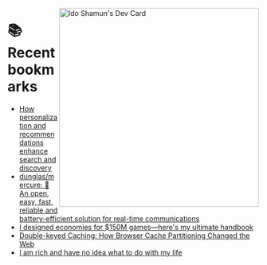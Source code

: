 <a href="https://app.daily.dev/idoshamun"><img src="https://api.daily.dev/devcards/v2/28849d86070e4c099c877ab6837c61f0.png?type=default&r=auy" align="right" width="400" alt="Ido Shamun's Dev Card"/></a>

# 📚 Recent bookmarks
<!-- BOOKMARKS:START -->
- [How personalization and recommendations enhance search and discovery](https://app.daily.dev/posts/jCTXL2462?utm_source=rss&utm_medium=bookmarks&utm_campaign=28849d86070e4c099c877ab6837c61f0)
- [dunglas/mercure: 🪽 An open, easy, fast, reliable and battery-efficient solution for real-time communications](https://app.daily.dev/posts/fCuD3BJJJ?utm_source=rss&utm_medium=bookmarks&utm_campaign=28849d86070e4c099c877ab6837c61f0)
- [I designed economies for $150M games—here&#39;s my ultimate handbook](https://app.daily.dev/posts/YZwPt7zzq?utm_source=rss&utm_medium=bookmarks&utm_campaign=28849d86070e4c099c877ab6837c61f0)
- [Double-keyed Caching: How Browser Cache Partitioning Changed the Web](https://app.daily.dev/posts/ox0WymfLJ?utm_source=rss&utm_medium=bookmarks&utm_campaign=28849d86070e4c099c877ab6837c61f0)
- [I am rich and have no idea what to do with my life](https://app.daily.dev/posts/q7jtyCdbf?utm_source=rss&utm_medium=bookmarks&utm_campaign=28849d86070e4c099c877ab6837c61f0)
<!-- BOOKMARKS:END -->
